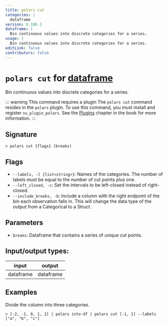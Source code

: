 ```yaml
---
title: polars cut
categories: |
  dataframe
version: 0.106.1
dataframe: |
  Bin continuous values into discrete categories for a series.
usage: |
  Bin continuous values into discrete categories for a series.
editLink: false
contributors: false
---
```

<!-- This file is automatically generated. Please edit the command in https://github.com/nushell/nushell instead. -->

# `polars cut` for [dataframe](/commands/categories/dataframe.md)

<div class='command-title'>Bin continuous values into discrete categories for a series.</div>

::: warning This command requires a plugin
The `polars cut` command resides in the `polars` plugin.
To use this command, you must install and register `nu_plugin_polars`.
See the [Plugins](/book/plugins.html) chapter in the book for more information.
:::


## Signature

```> polars cut {flags} (breaks)```

## Flags

 -  `--labels, -l {list<string>}`: Names of the categories. The number of labels must be equal to the number of cut points plus one.
 -  `--left_closed, -c`: Set the intervals to be left-closed instead of right-closed.
 -  `--include_breaks, -b`: Include a column with the right endpoint of the bin each observation falls in. This will change the data type of the output from a Categorical to a Struct.

## Parameters

 -  `breaks`: Dataframe that contains a series of unique cut points.


## Input/output types:

| input     | output    |
| --------- | --------- |
| dataframe | dataframe |
## Examples

Divide the column into three categories.
```nu
> [-2, -1, 0, 1, 2] | polars into-df | polars cut [-1, 1] --labels ["a", "b", "c"]

```
